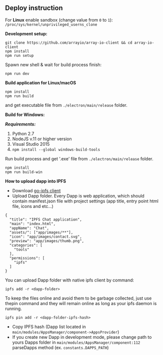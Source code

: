 ## Deploy instruction

For **Linux** enable sandbox (change value from `0` to `1`): `/proc/sys/kernel/unprivileged_userns_clone`

**Development setup:**
```
git clone https://github.com/arrayio/array-io-client && cd array-io-client
npm install
npm run setup
```
Spawn new shell & wait for build process finish:
```
npm run dev
```

**Build application for Linux/macOS**

```
npm install
npm run build
```
and get executable file from `./electron/main/release` folder.


**Build for Windows:**

***Requirements:***
1. Python 2.7
2. NodeJS v.11 or higher version
3. Visual Studio 2015
4. ```npm install --global windows-build-tools```

Run build process and get '.exe' file from ```./electron/main/release``` folder.
```
npm install
npm run build-win
```

**How to upload dapp into IPFS**
- Download <a href="https://github.com/ipfs/go-ipfs">go-ipfs client</a>
- Upload Dapp folder.
Every Dapp is web application, which should contain manifest.json file with project settings (app title, entry point html file, icons and etc...)
```
{
  "title": "IPFS Chat application",
  "main": "index.html",
  "appName": "Chat",
  "assets/": ["app/images/**"],
  "icon": "app/images/contact.svg",
  "preview": "app/images/thumb.png",
  "categories": [
    "tools"
  ],
  "permissions": [
    "ipfs"
  ]
}

```
You can upload Dapp folder with native ipfs client by command:

```ipfs add -r <dapp-folder>```

To keep the files online and avoid them to be garbage collected, just use thepin command and they will remain online as long as your ipfs daemon is running.

```ipfs pin add -r <dapp-folder-ipfs-hash>```

- Copy IPFS hash (Dapp list located in ```main/modules/AppsManager/component->AppsProvider```)
- If you create new Dapp in development mode, please change path to yours Dapps folder in ```main/modules/AppsManager/component:112``` parseDapps method (ex. ```constants.DAPPS_PATH```)


